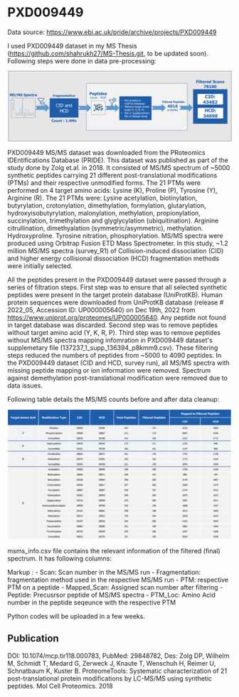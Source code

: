 # PXD009449

Data source: https://www.ebi.ac.uk/pride/archive/projects/PXD009449 

I used PXD009449 dataset in my MS Thesis (https://github.com/shahrukh27/MS-Thesis.git, to be updated soon). Following steps were done in data pre-processing: 

![alt text](https://github.com/shahrukh27/PXD009449/blob/main/data_cleanup.png)

PXD009449 MS/MS dataset was downloaded from the PRoteomics IDEntifications Database (PRIDE). This dataset was published as part of the study done by Zolg et.al. in 2018. It consisted of MS/MS spectrum of ~5000 synthetic peptides carrying 21 different post-translational modifications (PTMs) and their respective unmodified forms. The 21 PTMs were performed on 4 target amino acids: Lysine (K), Proline (P), Tyrosine (Y), Arginine (R). The 21 PTMs were: Lysine acetylation, biotinylation, butyrylation, crotonylation, dimethylation, formylation, glutarylation, hydroxyisobutyrylation, malonylation, methylation, propionylation, succinylation, trimethylation and glyglycylation (ubiquitination). Arginine citrullination, dimethyalation (symmetric/asymmetric), methylation. Hydroxyproline. Tyrosine nitration, phosphorylation. MS/MS spectra were produced using Orbitrap Fusion ETD Mass Spectrometer. In this study, ~1.2 million MS/MS spectra (survey_R1) of Collision-induced dissociation (CID) and higher energy collisional dissociation (HCD) fragmentation methods were initially selected.

All the peptides present in the PXD009449 dataset were passed through a series of filtration steps. First step was to ensure that all selected synthetic peptides were present in the target protein database (UniProtKB). Human protein sequences were downloaded from UniProtKB database (release # 2022_05, Accession ID: UP000005640) on Dec 19th, 2022 from https://www.uniprot.org/proteomes/UP000005640. Any peptide not found in target database was discarded. Second step was to remove peptides without target amino acid (Y, K, R, P). Third step was to remove peptides without MS/MS spectra mapping infomration in PXD009449 dataset's supplemetary file (137237_1_supp_136394_p8kmm9.csv). These filtering steps reduced the numbers of peptides from ~5000 to 4090 peptides. In the PXD009449 dataset (CID and HCD, survey run), all MS/MS spectra with missing peptide mapping or ion information were removed. Spectrum against demethylation post-translational modification were removed due to data issues. 

Following table details the MS/MS counts before and after data cleanup:

![alt text](https://github.com/shahrukh27/PXD009449/blob/main/msms_counts.png)

msms_info.csv file contains the relevant information of the filtered (final) spectrum. It has following columns:

Markup : - Scan: Scan number in the MS/MS run
         - Fragmentation: fragmentation method used in the respective MS/MS run 
         - PTM: respective PTM on a peptide 
         - Mapped_Scan: Assigned scan number after filtering
         - Peptide: Precusrsor peptide of MS/MS spectra
         - PTM_Loc: Amino Acid number in the peptide seqeunce with the respective PTM
          
Python codes will be uploaded in a few weeks.

## Publication

DOI: 10.1074/mcp.tir118.000783, PubMed: 29848782, Des: Zolg DP, Wilhelm M, Schmidt T, Medard G, Zerweck J, Knaute T, Wenschuh H, Reimer U, Schnatbaum K, Kuster B. ProteomeTools: Systematic characterization of 21 post-translational protein modifications by LC-MS/MS using synthetic peptides. Mol Cell Proteomics. 2018
